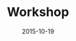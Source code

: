 ---
title:  Workshop
date: 2015-10-19
end_date: 2015-10-20
instructors:
- Michelle Berry
- Marian Schmidt
helpers:
- Akima George
- Byron Smith
- Iris Holmes
- Pelle Hall
- Patrick Mahoney
site: https://UMSWC.github.io/2015-10-19-UMich
etherpad: http://pad.software-carpentry.org/umich-dhg
eventbrite: 
material: 
audience: 
---